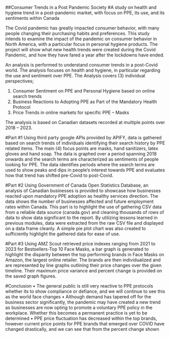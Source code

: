 ##Consumer Trends in a Post Pandemic Society
#A study on health and hygiene trend in a post-pandemic market, with focus on PPE, its use, and its sentiments within Canada

The Covid pandemic has greatly impacted consumer behavior, with many people changing their purchasing habits and preferences. This study intends to examine the impact of the pandemic on consumer behavior in North America, with a particular focus in personal hygiene products. The project will show what new health trends were created during the Covid Pandemic, and how they have fared a year after the lockdowns have ended.

An analysis is performed to understand consumer trends in a post-Covid world. The analysis focuses on health and hygiene, in particular regarding the use and sentiment over PPE. The Analysis covers (3) individual perspectives;
1.	Consumer Sentiment on PPE and Personal Hygiene based on online search trends
2.	Business Reactions to Adopting PPE as Part of the Mandatory Health Protocol
3.	Price Trends in online markets for specific PPE – Masks

The analysis is based on Canadian datasets recorded at multiple points over 2018 – 2023.

#Part #1
Using third party google APIs provided by APIFY, data is gathered based on search trends of individuals identifying their search history by PPE related items. The main (4) focus points are masks, hand sanitizers, latex gloves and hand soap.
The data is graphed over a period spanning 2018 onwards and the search terms are characterized as sentiments of people looking for PPE. The data identifies periods where the search terms are used to show peaks and dips in people’s interest towards PPE and evaluates how that trend has shifted pre-Covid to post-Covid.

#Part #2
Using Government of Canada Open Statistics Database, an analysis of Canadian businesses is provided to showcase how businesses reacted upon mandatory PPE adoption as healthy services direction. The data shows the number of businesses affected and future employment rates within Canada.
This part is to highlight the use of gathering CSV data from a reliable data source (canada.gov) and cleaning thousands of rows of data to show data significant to the report. By utilizing lessons learned in previous modules, data were extracted from the raw CSV file and displayed on a data frame cleanly. A simple pie plot chart was also created to sufficiently highlight the gathered data for ease of use.

#Part #3
Using AMZ Scout retrieved price indexes ranging from 2021 to 2023 for Bestsellers-Top 10 Face Masks, a bar graph is generated to highlight the disparity between the top performing brands in Face Masks on Amazon, the largest online retailer.
The brands are then individualized and are represented by line graphs outlining their price changes over the given timeline. Their maximum price variance and percent change is provided on the saved graph figures.

#Conclusion
•	The general public is still very reactive to PPE protocols whether its to show compliance or defiance, and we will continue to see this as the world face changes
•	Although demand has tapered off for the business sector significantly, the pandemic may have created a new trend as businesses are now opting to promote a voluntary PPE policy in the workplace. Whether this becomes a permanent practice is yet to be determined
•	PPE price fluctuation has decreased within the top brands, however current price points for PPE brands that emerged over COVID have changed drastically, and we can see that from the percent change shown

